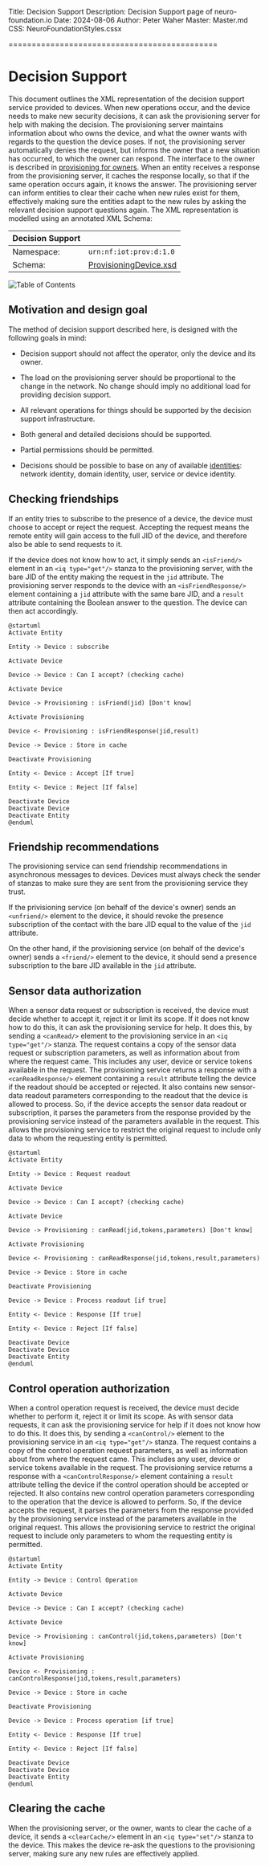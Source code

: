 ﻿Title: Decision Support
Description: Decision Support page of neuro-foundation.io
Date: 2024-08-06
Author: Peter Waher
Master: Master.md
CSS: NeuroFoundationStyles.cssx

=============================================

Decision Support
==================

This document outlines the XML representation of the decision support service provided to devices. When new operations occur, and the device needs 
to make new security decisions, it can ask the provisioning server for help with making the decision. The provisioning server maintains information 
about who owns the device, and what the owner wants with regards to the question the device poses. If not, the provisioning server automatically 
denies the request, but informs the owner that a new situation has occurred, to which the owner can respond. The interface to the owner is described 
in [provisioning for owners](Provisioning.md). When an entity receives a response from the provisioning server, it caches the response locally, so 
that if the same operation occurs again, it knows the answer. The provisioning server can inform entities to clear their cache when new rules exist 
for them, effectively making sure the entities adapt to the new rules by asking the relevant decision support questions again. The XML representation 
is modelled using an annotated XML Schema:

| Decision Support                                                      ||
| ------------|----------------------------------------------------------|
| Namespace:  | `urn:nf:iot:prov:d:1.0`                                  |
| Schema:     | [ProvisioningDevice.xsd](Schemas/ProvisioningDevice.xsd) |

![Table of Contents](toc)

Motivation and design goal
----------------------------

The method of decision support described here, is designed with the following goals in mind:

* Decision support should not affect the operator, only the device and its owner.

* The load on the provisioning server should be proportional to the change in the network. No change should imply no additional load for providing 
decision support.

* All relevant operations for things should be supported by the decision support infrastructure.

* Both general and detailed decisions should be supported.

* Partial permissions should be permitted.

* Decisions should be possible to base on any of available [identities](Identities.md): network identity, domain identity, user, service or device identity.

Checking friendships
--------------------------

If an entity tries to subscribe to the presence of a device, the device must choose to accept or reject the request. Accepting the request means the
remote entity will gain access to the full JID of the device, and therefore also be able to send requests to it.

If the device does not know how to act, it simply sends an `<isFriend/>` element in an `<iq type="get"/>` stanza to the provisioning server, with the bare JID of the entity
making the request in the `jid` attribute. The provisioning server responds to the device with an `<isFriendResponse/>` element containing a `jid` attribute
with the same bare JID, and a `result` attribute containing the Boolean answer to the question. The device can then act accordingly.

```uml:Is Friend?
@startuml
Activate Entity

Entity -> Device : subscribe

Activate Device

Device -> Device : Can I accept? (checking cache)

Activate Device

Device -> Provisioning : isFriend(jid) [Don't know]

Activate Provisioning

Device <- Provisioning : isFriendResponse(jid,result)

Device -> Device : Store in cache

Deactivate Provisioning

Entity <- Device : Accept [If true]

Entity <- Device : Reject [If false]

Deactivate Device
Deactivate Device
Deactivate Entity
@enduml
```

Friendship recommendations
---------------------------

The provisioning service can send friendship recommendations in asynchronous messages to devices. Devices must always check the sender of stanzas to make
sure they are sent from the provisioning service they trust.

If the privisioning service (on behalf of the device's owner) sends an `<unfriend/>` element to the device, it should revoke the presence subscription
of the contact with the bare JID equal to the value of the `jid` attribute.

On the other hand, if the provisioning service (on behalf of the device's owner) sends a `<friend/>` element to the device, it should send a presence
subscription to the bare JID available in the `jid` attribute.

Sensor data authorization
------------------------------

When a sensor data request or subscription is received, the device must decide whether to accept it, reject it or limit its scope. If it does not know how to
do this, it can ask the provisioning service for help. It does this, by sending a `<canRead/>` element to the provisioning service in an `<iq type="get"/>` stanza. The
request contains a copy of the sensor data request or subscription parameters, as well as information about from where the request came. This includes any
user, device or service tokens available in the request. The provisioning service returns a response with a `<canReadResponse/>` element containing a `result` 
attribute telling the device if the readout should be accepted or rejected. It also contains new sensor-data readout parameters corresponding to the readout
that the device is allowed to process. So, if the device accepts the sensor data readout or subscription, it parses the parameters from the response provided
by the provisioning service instead of the parameters available in the request. This allows the provisioning service to restrict the original request to include
only data to whom the requesting entity is permitted.

```uml:Can Read?
@startuml
Activate Entity

Entity -> Device : Request readout

Activate Device

Device -> Device : Can I accept? (checking cache)

Activate Device

Device -> Provisioning : canRead(jid,tokens,parameters) [Don't know]

Activate Provisioning

Device <- Provisioning : canReadResponse(jid,tokens,result,parameters)

Device -> Device : Store in cache

Deactivate Provisioning

Device -> Device : Process readout [if true]

Entity <- Device : Response [If true]

Entity <- Device : Reject [If false]

Deactivate Device
Deactivate Device
Deactivate Entity
@enduml
```

Control operation authorization
----------------------------------

When a control operation request is received, the device must decide whether to perform it, reject it or limit its scope. As with sensor data requests,
it can ask the provisioning service for help if it does not know how to do this. It does this, by sending a `<canControl/>` element to the provisioning service 
in an `<iq type="get"/>` stanza. The request contains a copy of the control operation request parameters, as well as information about from where the request 
came. This includes any user, device or service tokens available in the request. The provisioning service returns a response with a `<canControlResponse/>` element 
containing a `result` attribute telling the device if the control operation should be accepted or rejected. It also contains new control operation parameters 
corresponding to the operation that the device is allowed to perform. So, if the device accepts the request, it parses the parameters from the response provided
by the provisioning service instead of the parameters available in the original request. This allows the provisioning service to restrict the original request 
to include only parameters to whom the requesting entity is permitted.

```uml:Can Control?
@startuml
Activate Entity

Entity -> Device : Control Operation

Activate Device

Device -> Device : Can I accept? (checking cache)

Activate Device

Device -> Provisioning : canControl(jid,tokens,parameters) [Don't know]

Activate Provisioning

Device <- Provisioning : canControlResponse(jid,tokens,result,parameters)

Device -> Device : Store in cache

Deactivate Provisioning

Device -> Device : Process operation [if true]

Entity <- Device : Response [If true]

Entity <- Device : Reject [If false]

Deactivate Device
Deactivate Device
Deactivate Entity
@enduml
```

Clearing the cache
----------------------

When the provisioning server, or the owner, wants to clear the cache of a device, it sends a `<clearCache/>` element in an `<iq type="set"/>` stanza to the device.
This makes the device re-ask the questions to the provisioning server, making sure any new rules are effectively applied.